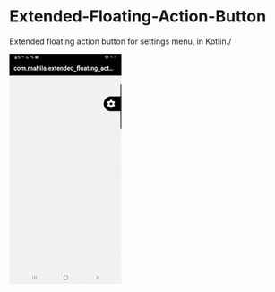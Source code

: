 # Extended-Floating-Action-Button
Extended floating action button for settings menu, in Kotlin./

<img src="fab.gif" width="200">
